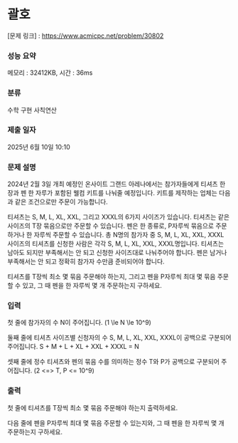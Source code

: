 # 괄호

[문제 링크] : https://www.acmicpc.net/problem/30802

### 성능 요약

메모리 : 32412KB, 시간 : 36ms

### 분류

<p>
수학
구현
사칙연산
</p>

### 제출 일자

2025년 6월 10일 10:10

### 문제 설명

<p>
2024년 2월 3일 개최 예정인 온사이트 그랜드 아레나에서는 참가자들에게 티셔츠 한 장과 펜 한 자루가 포함된 웰컴 키트를 나눠줄 예정입니다. 키트를 제작하는 업체는 다음과 같은 조건으로만 주문이 가능합니다.

티셔츠는 S, M, L, XL, XXL, 그리고 XXXL의 6가지 사이즈가 있습니다. 티셔츠는 같은 사이즈의 
T장 묶음으로만 주문할 수 있습니다.
펜은 한 종류로, 
P자루씩 묶음으로 주문하거나 한 자루씩 주문할 수 있습니다.
총 
N명의 참가자 중 S, M, L, XL, XXL, XXXL 사이즈의 티셔츠를 신청한 사람은 각각 
S, M, L, XL, XXL, XXXL명입니다. 티셔츠는 남아도 되지만 부족해서는 안 되고 신청한 사이즈대로 나눠주어야 합니다. 펜은 남거나 부족해서는 안 되고 정확히 참가자 수만큼 준비되어야 합니다.

티셔츠를 
T장씩 최소 몇 묶음 주문해야 하는지, 그리고 펜을 
P자루씩 최대 몇 묶음 주문할 수 있고, 그 때 펜을 한 자루씩 몇 개 주문하는지 구하세요.
</p>

### 입력

<p>
첫 줄에 참가자의 수 
N이 주어집니다. 
(1 \le N \le 10^9) 

둘째 줄에 티셔츠 사이즈별 신청자의 수 
S, M, L, XL, XXL, XXXL이 공백으로 구분되어 주어집니다. 
S + M + L + XL + XXL + XXXL = N

셋째 줄에 정수 티셔츠와 펜의 묶음 수를 의미하는 정수 
T와 
P가 공백으로 구분되어 주어집니다. 
(2 <=> T, P <= 10^9) 
</p>

### 출력

<p>
첫 줄에 티셔츠를 
T장씩 최소 몇 묶음 주문해야 하는지 출력하세요.

다음 줄에 펜을 
P자루씩 최대 몇 묶음 주문할 수 있는지와, 그 때 펜을 한 자루씩 몇 개 주문하는지 구하세요.
</p>